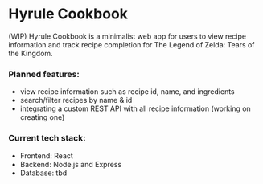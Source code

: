 # Hyrule Cookbook
(WIP) Hyrule Cookbook is a minimalist web app for users to view recipe information and track recipe completion for The Legend of Zelda: Tears of the Kingdom.

### Planned features:
- view recipe information such as recipe id, name, and ingredients
- search/filter recipes by name & id
- integrating a custom REST API with all recipe information (working on creating one)

### Current tech stack:
- Frontend: React
- Backend: Node.js and Express
- Database: tbd
